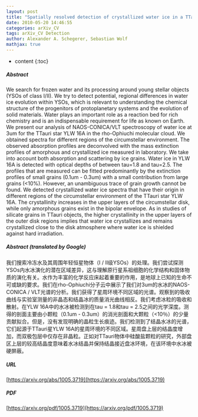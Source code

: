 ```yaml
---
layout: post
title: "Spatially resolved detection of crystallized water ice in a TTauri object"
date: 2010-05-20 14:46:55
categories: arXiv_CV
tags: arXiv_CV Detection
author: Alexander A. Schegerer, Sebastian Wolf
mathjax: true
---
```


* content
{:toc}

##### Abstract
We search for frozen water and its processing around young stellar objects (YSOs of class I/II). We try to detect potential, regional differences in water ice evolution within YSOs, which is relevant to understanding the chemical structure of the progenitors of protoplanetary systems and the evolution of solid materials. Water plays an important role as a reaction bed for rich chemistry and is an indispensable requirement for life as known on Earth. We present our analysis of NAOS-CONICA/VLT spectroscopy of water ice at 3um for the TTauri star YLW 16A in the rho-Ophiuchi molecular cloud. We obtained spectra for different regions of the circumstellar environment. The observed absorption profiles are deconvolved with the mass extinction profiles of amorphous and crystallized ice measured in laboratory. We take into account both absorption and scattering by ice grains. Water ice in YLW 16A is detected with optical depths of between tau=1.8 and tau=2.5. The profiles that are measured can be fitted predominantly by the extinction profiles of small grains (0.1um - 0.3um) with a small contribution from large grains (<10%). However, an unambiguous trace of grain growth cannot be found. We detected crystallized water ice spectra that have their origin in different regions of the circumstellar environment of the TTauri star YLW 16A. The crystallinity increases in the upper layers of the circumstellar disk, while only amorphous grains exist in the bipolar envelope. As in studies of silicate grains in TTauri objects, the higher crystallinity in the upper layers of the outer disk regions implies that water ice crystallizes and remains crystallized close to the disk atmosphere where water ice is shielded against hard irradiation.

##### Abstract (translated by Google)
我们搜索冷冻水及其周围年轻恒星物体（I / II级YSOs）的处理。我们尝试探测YSOs内水冰演化的潜在区域差异，这与理解原行星系祖细胞的化学结构和固体物质的演化有关。水作为丰富的化学反应床起着重要的作用，是地球上已知的生命不可或缺的要求。我们在rho-Ophiuchi分子云中展示了我们对3um的水冰的NAOS-CONICA / VLT光谱的分析。我们获得了星周环境不同区域的光谱。观察到的吸收曲线与实验室测量的非晶态和结晶冰的质量消光曲线相反。我们考虑冰粒的吸收和散射。在YLW 16A中的水冰被检测到在tau = 1.8和tau = 2.5之间的光学深度。测得的剖面主要由小颗粒（0.1um  -  0.3um）的消光剖面和大颗粒（<10％）的少量贡献拟合。但是，没有发现明确的晶粒生长痕迹。我们检测到了结晶水冰的光谱，它们起源于TTauri星YLW 16A的星周环境的不同区域。星周盘上层的结晶度增加，而双极包层中仅存在非晶粒。正如对TTauri物体中硅酸盐颗粒的研究，外部盘区上层的较高结晶度意味着水冰结晶并保持结晶接近盘冰环境，在该环境中水冰被硬屏蔽。

##### URL
[https://arxiv.org/abs/1005.3719](https://arxiv.org/abs/1005.3719)

##### PDF
[https://arxiv.org/pdf/1005.3719](https://arxiv.org/pdf/1005.3719)

